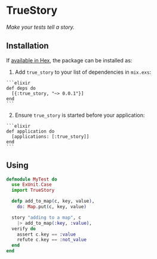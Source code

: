# TrueStory

_Make your tests tell a story._

## Installation

If [available in Hex](https://hex.pm/docs/publish), the package can be installed as:

  1. Add `true_story` to your list of dependencies in `mix.exs`:

    ```elixir
    def deps do
      [{:true_story, "~> 0.0.1"}]
    end
    ```

  2. Ensure `true_story` is started before your application:

    ```elixir
    def application do
      [applications: [:true_story]]
    end
    ```

## Using

```elixir
defmodule MyTest do
  use ExUnit.Case
  import TrueStory

  defp add_to_map(c, key, value),
    do: Map.put(c, key, value)

  story "adding to a map", c
    |> add_to_map(:key, :value),
  verify do
    assert c.key == :value
    refute c.key == :not_value
  end
end
```
